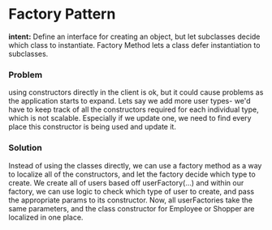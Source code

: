 # Factory Pattern
**intent:** Define an interface for creating an object, but let subclasses decide which class to instantiate. Factory Method lets a class defer instantiation to subclasses.

### Problem
using constructors directly in the client is ok, but it could cause problems as the application starts to expand. Lets say we add more user types- we'd have to keep track of all the constructors required for each individual type, which is not scalable. Especially if we update one, we need to find every place this constructor is being used and update it. 


### Solution
Instead of using the classes directly, we can use a factory method as a way to localize all of the constructors, and let the factory decide which type to create. We create all of users based off userFactory(...) and within our factory, we can use logic to check which type of user to create, and pass the appropriate params to its constructor. Now, all userFactories take the same parameters, and the class constructor for Employee or Shopper are localized in one place. 


